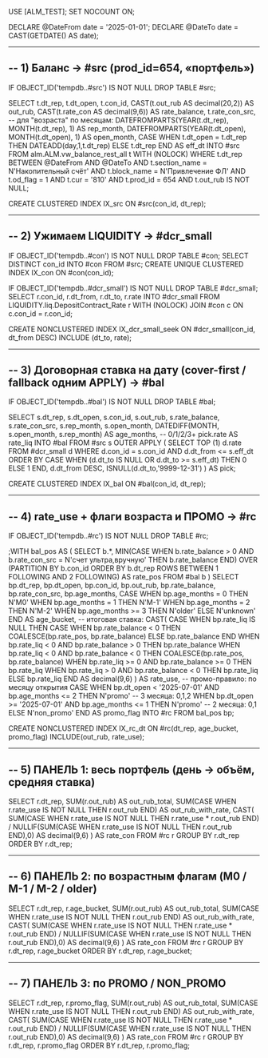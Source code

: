 USE [ALM_TEST];
SET NOCOUNT ON;

DECLARE @DateFrom date = '2025-01-01';
DECLARE @DateTo   date = CAST(GETDATE() AS date);

------------------------------------------------------------
-- 1) Баланс → #src  (prod_id=654, «портфель»)
------------------------------------------------------------
IF OBJECT_ID('tempdb..#src') IS NOT NULL DROP TABLE #src;

SELECT
    t.dt_rep,
    t.dt_open,
    t.con_id,
    CAST(t.out_rub  AS decimal(20,2)) AS out_rub,
    CAST(t.rate_con AS decimal(9,6))  AS rate_balance,
    t.rate_con_src,
    -- для "возраста" по месяцам:
    DATEFROMPARTS(YEAR(t.dt_rep),  MONTH(t.dt_rep),  1) AS rep_month,
    DATEFROMPARTS(YEAR(t.dt_open), MONTH(t.dt_open), 1) AS open_month,
    CASE WHEN t.dt_open = t.dt_rep THEN DATEADD(day,1,t.dt_rep) ELSE t.dt_rep END AS eff_dt
INTO #src
FROM alm.ALM.vw_balance_rest_all t WITH (NOLOCK)
WHERE t.dt_rep BETWEEN @DateFrom AND @DateTo
  AND t.section_name = N'Накопительный счёт'
  AND t.block_name   = N'Привлечение ФЛ'
  AND t.od_flag      = 1
  AND t.cur          = '810'
  AND t.prod_id      = 654
  AND t.out_rub IS NOT NULL;

CREATE CLUSTERED INDEX IX_src ON #src(con_id, dt_rep);

------------------------------------------------------------
-- 2) Ужимаем LIQUIDITY → #dcr_small
------------------------------------------------------------
IF OBJECT_ID('tempdb..#con') IS NOT NULL DROP TABLE #con;
SELECT DISTINCT con_id INTO #con FROM #src;
CREATE UNIQUE CLUSTERED INDEX IX_con ON #con(con_id);

IF OBJECT_ID('tempdb..#dcr_small') IS NOT NULL DROP TABLE #dcr_small;
SELECT r.con_id, r.dt_from, r.dt_to, r.rate
INTO #dcr_small
FROM LIQUIDITY.liq.DepositContract_Rate r WITH (NOLOCK)
JOIN #con c ON c.con_id = r.con_id;

CREATE NONCLUSTERED INDEX IX_dcr_small_seek
ON #dcr_small(con_id, dt_from DESC) INCLUDE (dt_to, rate);

------------------------------------------------------------
-- 3) Договорная ставка на дату (cover-first / fallback одним APPLY) → #bal
------------------------------------------------------------
IF OBJECT_ID('tempdb..#bal') IS NOT NULL DROP TABLE #bal;

SELECT
    s.dt_rep, s.dt_open, s.con_id, s.out_rub, s.rate_balance, s.rate_con_src,
    s.rep_month, s.open_month,
    DATEDIFF(MONTH, s.open_month, s.rep_month) AS age_months,  -- 0/1/2/3+
    pick.rate AS rate_liq
INTO #bal
FROM #src s
OUTER APPLY (
    SELECT TOP (1) d.rate
    FROM #dcr_small d
    WHERE d.con_id = s.con_id
      AND d.dt_from <= s.eff_dt
    ORDER BY
      CASE WHEN (d.dt_to IS NULL OR d.dt_to >= s.eff_dt) THEN 0 ELSE 1 END,
      d.dt_from DESC,
      ISNULL(d.dt_to,'9999-12-31')
) AS pick;

CREATE CLUSTERED INDEX IX_bal ON #bal(con_id, dt_rep);

------------------------------------------------------------
-- 4) rate_use + флаги возраста и ПРОМО → #rc
------------------------------------------------------------
IF OBJECT_ID('tempdb..#rc') IS NOT NULL DROP TABLE #rc;

;WITH bal_pos AS (
    SELECT  b.*,
            MIN(CASE WHEN b.rate_balance > 0
                      AND b.rate_con_src = N'счет ультра,вручную'
                     THEN b.rate_balance END)
                OVER (PARTITION BY b.con_id
                      ORDER BY b.dt_rep
                      ROWS BETWEEN 1 FOLLOWING AND 2 FOLLOWING) AS rate_pos
    FROM #bal b
)
SELECT
    bp.dt_rep,
    bp.dt_open,
    bp.con_id,
    bp.out_rub,
    bp.rate_balance,
    bp.rate_con_src,
    bp.age_months,
    CASE
      WHEN bp.age_months = 0 THEN N'M0'
      WHEN bp.age_months = 1 THEN N'M-1'
      WHEN bp.age_months = 2 THEN N'M-2'
      WHEN bp.age_months >= 3 THEN N'older'
      ELSE N'unknown'
    END AS age_bucket,
    -- итоговая ставка:
    CAST(
        CASE
          WHEN bp.rate_liq IS NULL THEN
               CASE WHEN bp.rate_balance < 0
                        THEN COALESCE(bp.rate_pos, bp.rate_balance)
                    ELSE bp.rate_balance
               END
          WHEN bp.rate_liq < 0  AND bp.rate_balance > 0 THEN bp.rate_balance
          WHEN bp.rate_liq < 0  AND bp.rate_balance < 0 THEN COALESCE(bp.rate_pos, bp.rate_balance)
          WHEN bp.rate_liq >= 0 AND bp.rate_balance >= 0 THEN bp.rate_liq
          WHEN bp.rate_liq > 0  AND bp.rate_balance  < 0 THEN bp.rate_liq
          ELSE bp.rate_liq
        END AS decimal(9,6)
    ) AS rate_use,
    -- промо-правило: по месяцу открытия
    CASE
      WHEN bp.dt_open <  '2025-07-01' AND bp.age_months <= 2 THEN N'promo'     -- 3 месяца: 0,1,2
      WHEN bp.dt_open >= '2025-07-01' AND bp.age_months <= 1 THEN N'promo'     -- 2 месяца: 0,1
      ELSE N'non_promo'
    END AS promo_flag
INTO #rc
FROM bal_pos bp;

CREATE NONCLUSTERED INDEX IX_rc_dt ON #rc(dt_rep, age_bucket, promo_flag) INCLUDE(out_rub, rate_use);

------------------------------------------------------------
-- 5) ПАНЕЛЬ 1: весь портфель (день → объём, средняя ставка)
------------------------------------------------------------
SELECT
    r.dt_rep,
    SUM(r.out_rub) AS out_rub_total,
    SUM(CASE WHEN r.rate_use IS NOT NULL THEN r.out_rub END) AS out_rub_with_rate,
    CAST(
      SUM(CASE WHEN r.rate_use IS NOT NULL THEN r.rate_use * r.out_rub END)
      / NULLIF(SUM(CASE WHEN r.rate_use IS NOT NULL THEN r.out_rub END),0)
      AS decimal(9,6)
    ) AS rate_con
FROM #rc r
GROUP BY r.dt_rep
ORDER BY r.dt_rep;

------------------------------------------------------------
-- 6) ПАНЕЛЬ 2: по возрастным флагам (M0 / M-1 / M-2 / older)
------------------------------------------------------------
SELECT
    r.dt_rep,
    r.age_bucket,
    SUM(r.out_rub) AS out_rub_total,
    SUM(CASE WHEN r.rate_use IS NOT NULL THEN r.out_rub END) AS out_rub_with_rate,
    CAST(
      SUM(CASE WHEN r.rate_use IS NOT NULL THEN r.rate_use * r.out_rub END)
      / NULLIF(SUM(CASE WHEN r.rate_use IS NOT NULL THEN r.out_rub END),0)
      AS decimal(9,6)
    ) AS rate_con
FROM #rc r
GROUP BY r.dt_rep, r.age_bucket
ORDER BY r.dt_rep, r.age_bucket;

------------------------------------------------------------
-- 7) ПАНЕЛЬ 3: по PROMO / NON_PROMO
------------------------------------------------------------
SELECT
    r.dt_rep,
    r.promo_flag,
    SUM(r.out_rub) AS out_rub_total,
    SUM(CASE WHEN r.rate_use IS NOT NULL THEN r.out_rub END) AS out_rub_with_rate,
    CAST(
      SUM(CASE WHEN r.rate_use IS NOT NULL THEN r.rate_use * r.out_rub END)
      / NULLIF(SUM(CASE WHEN r.rate_use IS NOT NULL THEN r.out_rub END),0)
      AS decimal(9,6)
    ) AS rate_con
FROM #rc r
GROUP BY r.dt_rep, r.promo_flag
ORDER BY r.dt_rep, r.promo_flag;
